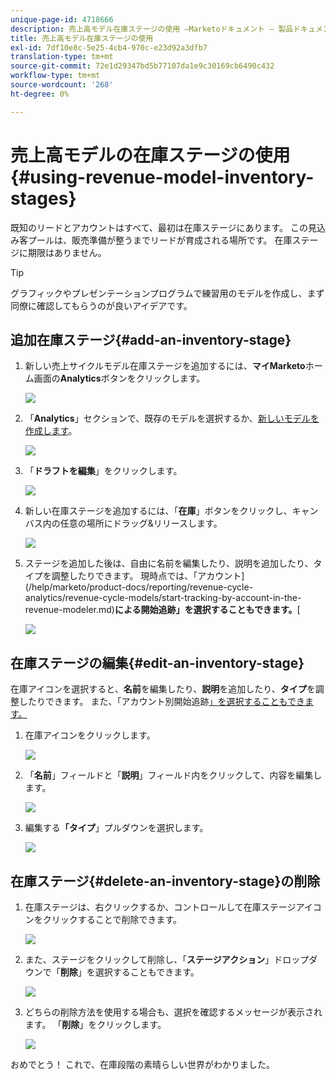 ```yaml
---
unique-page-id: 4718666
description: 売上高モデル在庫ステージの使用 —Marketoドキュメント — 製品ドキュメント
title: 売上高モデル在庫ステージの使用
exl-id: 7df10e8c-5e25-4cb4-970c-e23d92a3dfb7
translation-type: tm+mt
source-git-commit: 72e1d29347bd5b77107da1e9c30169cb6490c432
workflow-type: tm+mt
source-wordcount: '268'
ht-degree: 0%

---
```


# 売上高モデルの在庫ステージの使用{#using-revenue-model-inventory-stages}

既知のリードとアカウントはすべて、最初は在庫ステージにあります。 この見込み客プールは、販売準備が整うまでリードが育成される場所です。 在庫ステージに期限はありません。

>[!TIP]
>
>グラフィックやプレゼンテーションプログラムで練習用のモデルを作成し、まず同僚に確認してもらうのが良いアイデアです。

## 追加在庫ステージ{#add-an-inventory-stage}

1. 新しい売上サイクルモデル在庫ステージを追加するには、**マイMarketo**&#x200B;ホーム画面の&#x200B;**Analytics**&#x200B;ボタンをクリックします。

   ![](assets/image2015-4-27-11-3a54-3a41.png)

1. 「**Analytics**」セクションで、既存のモデルを選択するか、[新しいモデルを作成します](/help/marketo/product-docs/reporting/revenue-cycle-analytics/revenue-cycle-models/create-a-new-revenue-model.md)。

   ![](assets/image2015-4-27-14-3a31-3a53.png)

1. 「**ドラフトを編集**」をクリックします。

   ![](assets/image2015-4-27-12-3a10-3a49.png)

1. 新しい在庫ステージを追加するには、「**在庫**」ボタンをクリックし、キャンバス内の任意の場所にドラッグ&amp;リリースします。

   ![](assets/image2015-4-28-13-3a9-3a37.png)

1. ステージを追加した後は、自由に名前を編集したり、説明を追加したり、タイプを調整したりできます。 現時点では、「アカウント&#x200B;](/help/marketo/product-docs/reporting/revenue-cycle-analytics/revenue-cycle-models/start-tracking-by-account-in-the-revenue-modeler.md)**による開始追跡」を選択することもできます。**[

   ![](assets/image2015-4-27-13-3a29-3a2.png)

## 在庫ステージの編集{#edit-an-inventory-stage}

在庫アイコンを選択すると、**名前**&#x200B;を編集したり、**説明**&#x200B;を追加したり、**タイプ**&#x200B;を調整したりできます。 また、「アカウント別開始追跡[」を選択することもできます。](/help/marketo/product-docs/reporting/revenue-cycle-analytics/revenue-cycle-models/start-tracking-by-account-in-the-revenue-modeler.md)

1. 在庫アイコンをクリックします。

   ![](assets/image2015-4-27-15-3a55-3a10.png)

1. 「**名前**」フィールドと「**説明**」フィールド内をクリックして、内容を編集します。

   ![](assets/image2015-4-27-13-3a34-3a58.png)

1. 編集する&#x200B;**「タイプ**」プルダウンを選択します。

   ![](assets/image2015-4-27-13-3a36-3a52.png)

## 在庫ステージ{#delete-an-inventory-stage}の削除

1. 在庫ステージは、右クリックするか、コントロールして在庫ステージアイコンをクリックすることで削除できます。

   ![](assets/image2015-4-28-13-3a0-3a20.png)

1. また、ステージをクリックして削除し、「**ステージアクション**」ドロップダウンで「**削除**」を選択することもできます。

   ![](assets/image2015-4-28-13-3a1-3a17.png)

1. どちらの削除方法を使用する場合も、選択を確認するメッセージが表示されます。 「**削除**」をクリックします。

   ![](assets/image2015-4-28-13-3a5-3a26.png)

おめでとう！ これで、在庫段階の素晴らしい世界がわかりました。
